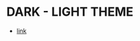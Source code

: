 # DARK - LIGHT THEME

* [link](https://stackoverflow.com/questions/52379118/want-to-change-pick-primary-color-dynamically-in-material-ui-theme)